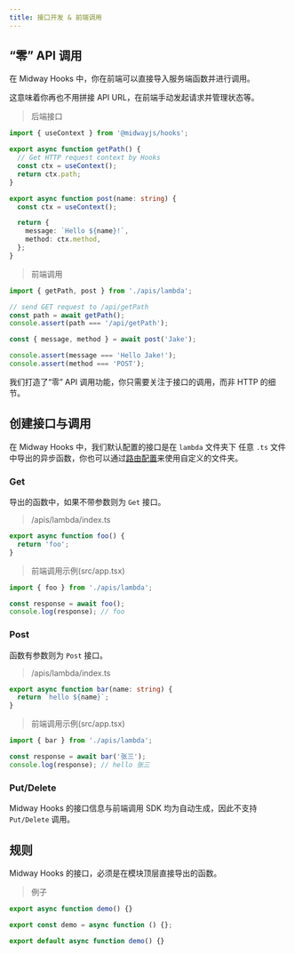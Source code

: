 ```yaml
---
title: 接口开发 & 前端调用
---
```


## “零” API 调用

在 Midway Hooks 中，你在前端可以直接导入服务端函数并进行调用。


这意味着你再也不用拼接 API URL，在前端手动发起请求并管理状态等。

> 后端接口

```typescript
import { useContext } from '@midwayjs/hooks';

export async function getPath() {
  // Get HTTP request context by Hooks
  const ctx = useContext();
  return ctx.path;
}

export async function post(name: string) {
  const ctx = useContext();

  return {
    message: `Hello ${name}!`,
    method: ctx.method,
  };
}
```

> 前端调用

```typescript
import { getPath, post } from './apis/lambda';

// send GET request to /api/getPath
const path = await getPath();
console.assert(path === '/api/getPath');

const { message, method } = await post('Jake');

console.assert(message === 'Hello Jake!');
console.assert(method === 'POST');
```

我们打造了“零” API 调用功能，你只需要关注于接口的调用，而非 HTTP 的细节。

## 创建接口与调用

在 Midway Hooks 中，我们默认配置的接口是在 `lambda` 文件夹下 任意 `.ts` 文件中导出的异步函数，你也可以通过[路由配置](/docs/hooks_route)来使用自定义的文件夹。

### Get

导出的函数中，如果不带参数则为 `Get` 接口。

> /apis/lambda/index.ts

```typescript
export async function foo() {
  return 'foo';
}
```

> 前端调用示例(src/app.tsx)

```typescript
import { foo } from './apis/lambda';

const response = await foo();
console.log(response); // foo
```

### Post

函数有参数则为 `Post` 接口。

> /apis/lambda/index.ts

```typescript
export async function bar(name: string) {
  return `hello ${name}`;
}
```

> 前端调用示例(src/app.tsx)

```typescript
import { bar } from './apis/lambda';

const response = await bar('张三');
console.log(response); // hello 张三
```

### Put/Delete

Midway Hooks 的接口信息与前端调用 SDK 均为自动生成，因此不支持 `Put/Delete` 调用。

## 规则

Midway Hooks 的接口，必须是在模块顶层直接导出的函数。

> 例子

```typescript
export async function demo() {}

export const demo = async function () {};

export default async function demo() {}
```

